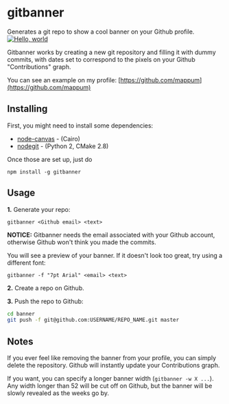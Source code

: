 gitbanner
=========

Generates a git repo to show a cool banner on your Github profile.
[![Hello, world](http://i.imgur.com/c7GmAJf.png)](https://github.com/mappum)

Gitbanner works by creating a new git repository and filling it with dummy commits, with dates set to correspond to the pixels on your Github "Contributions" graph.

You can see an example on my profile: [https://github.com/mappum](https://github.com/mappum)

## Installing

First, you might need to install some dependencies:

* [node-canvas](https://github.com/LearnBoost/node-canvas/wiki) - (Cairo)
* [nodegit](https://github.com/nodegit/nodegit#user-content-installing-dependencies) - (Python 2, CMake 2.8)

Once those are set up, just do

`npm install -g gitbanner`

## Usage

**1.** Generate your repo:

`gitbanner <Github email> <text>`

**NOTICE:** Gitbanner needs the email associated with your Github account, otherwise Github won't think you made the commits.

You will see a preview of your banner. If it doesn't look too great, try using a different font:

`gitbanner -f "7pt Arial" <email> <text>`

**2.** Create a repo on Github.

**3.** Push the repo to Github:

```bash
cd banner
git push -f git@github.com:USERNAME/REPO_NAME.git master
```

## Notes

If you ever feel like removing the banner from your profile, you can simply delete the repository. Github will instantly update your Contributions graph.

If you want, you can specify a longer banner width (`gitbanner -w X ...`). Any width longer than 52 will be cut off on Github, but the banner will be slowly revealed as the weeks go by.
